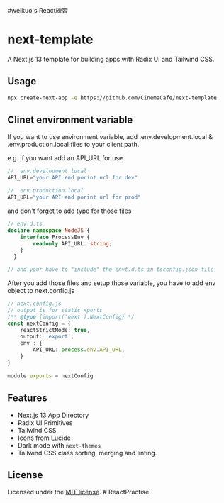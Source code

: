#weikuo's React練習


# next-template

A Next.js 13 template for building apps with Radix UI and Tailwind CSS.

## Usage

```bash
npx create-next-app -e https://github.com/CinemaCafe/next-template
```

## Clinet environment variable
If you want to use environment variable, add .env.development.local & .env.production.local files to your client path.

e.g.
if you want add an API_URL for use.
```typescript
// .env.development.local
API_URL="your API end porint url for dev"

// .env.production.local
API_URL="your API end porint url for prod"

```

and don't forget to add type for those files

```typescript
// env.d.ts
declare namespace NodeJS {
    interface ProcessEnv {
        readonly API_URL: string; 
    }
  }

// and your have to "include" the envt.d.ts in tsconfig.json file
```
After you add those files and setup those variable, you have to add env object to next.config.js

```typescript
// next.config.js
// output is for static xports
/** @type {import('next').NextConfig} */
const nextConfig = {
    reactStrictMode: true,
    output: 'export',
    env : {
        API_URL: process.env.API_URL,
    }
}

module.exports = nextConfig

```

## Features

- Next.js 13 App Directory
- Radix UI Primitives
- Tailwind CSS
- Icons from [Lucide](https://lucide.dev)
- Dark mode with `next-themes`
- Tailwind CSS class sorting, merging and linting.

## License

Licensed under the [MIT license](https://github.com/shadcn/ui/blob/main/LICENSE.md).
#   R e a c t P r a c t i s e 
 
 
